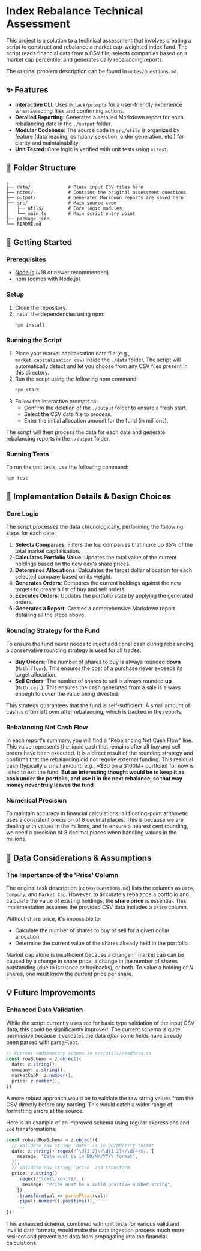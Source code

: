 # Index Rebalance Technical Assessment

This project is a solution to a technical assessment that involves creating a script to construct and rebalance a market cap-weighted index fund. The script reads financial data from a CSV file, selects companies based on a market cap percentile, and generates daily rebalancing reports.

The original problem description can be found in `notes/Questions.md`.

## ✨ Features

*   **Interactive CLI**: Uses `@clack/prompts` for a user-friendly experience when selecting files and confirming actions.
*   **Detailed Reporting**: Generates a detailed Markdown report for each rebalancing date in the `./output` folder.
*   **Modular Codebase**: The source code in `src/utils` is organized by feature (data reading, company selection, order generation, etc.) for clarity and maintainability.
*   **Unit Tested**: Core logic is verified with unit tests using `vitest`.

## 📂 Folder Structure

```
.
├── data/              # Place input CSV files here
├── notes/             # Contains the original assessment questions
├── output/            # Generated Markdown reports are saved here
├── src/               # Main source code
│   ├── utils/         # Core logic modules
│   └── main.ts        # Main script entry point
├── package.json
└── README.md
```

## 🚀 Getting Started

### Prerequisites

*   [Node.js](https://nodejs.org/en/) (v18 or newer recommended)
*   npm (comes with Node.js)

### Setup

1.  Clone the repository.
2.  Install the dependencies using npm:
    ```sh
    npm install
    ```

### Running the Script

1.  Place your market capitalisation data file (e.g., `market_capitalisation.csv`) inside the `./data` folder. The script will automatically detect and let you choose from any CSV files present in this directory.
2.  Run the script using the following npm command:
    ```sh
    npm start
    ```
3.  Follow the interactive prompts to:
    *   Confirm the deletion of the `./output` folder to ensure a fresh start.
    *   Select the CSV data file to process.
    *   Enter the initial allocation amount for the fund (in millions).

The script will then process the data for each date and generate rebalancing reports in the `./output` folder.

### Running Tests

To run the unit tests, use the following command:

```sh
npm test
```

## 🧠 Implementation Details & Design Choices

### Core Logic

The script processes the data chronologically, performing the following steps for each date:
1.  **Selects Companies**: Filters the top companies that make up 85% of the total market capitalisation.
2.  **Calculates Portfolio Value**: Updates the total value of the current holdings based on the new day's share prices.
3.  **Determines Allocations**: Calculates the target dollar allocation for each selected company based on its weight.
4.  **Generates Orders**: Compares the current holdings against the new targets to create a list of buy and sell orders.
5.  **Executes Orders**: Updates the portfolio state by applying the generated orders.
6.  **Generates a Report**: Creates a comprehensive Markdown report detailing all the steps above.

### Rounding Strategy for the Fund

To ensure the fund never needs to inject additional cash during rebalancing, a conservative rounding strategy is used for all trades:

*   **Buy Orders**: The number of shares to buy is always rounded **down** (`Math.floor`). This ensures the cost of a purchase never exceeds its target allocation.
*   **Sell Orders**: The number of shares to sell is always rounded **up** (`Math.ceil`). This ensures the cash generated from a sale is always enough to cover the value being divested.

This strategy guarantees that the fund is self-sufficient. A small amount of cash is often left over after rebalancing, which is tracked in the reports.

### Rebalancing Net Cash Flow

In each report's summary, you will find a "Rebalancing Net Cash Flow" line. This value represents the liquid cash that remains after all buy and sell orders have been executed. It is a direct result of the rounding strategy and confirms that the rebalancing did not require external funding. This residual cash (typically a small amount, e.g., ~$30 on a $100M+ portfolio) for now is listed to exit the fund. **But an interesting thought would be to keep it as cash under the portfolio, and use it in the next rebalance, so that way money never truly leaves the fund**

### Numerical Precision

To maintain accuracy in financial calculations, all floating-point arithmetic uses a consistent precision of 8 decimal places. This is because we are dealing with values in the millions, and to ensure a nearest cent rounding, we need a precision of 8 decimal places when handling values in the millions.

## 📝 Data Considerations & Assumptions

### The Importance of the 'Price' Column

The original task description (`notes/Questions.md`) lists the columns as `Date`, `Company`, and `Market Cap`. However, to accurately rebalance a portfolio and calculate the value of existing holdings, the **share price** is essential. This implementation assumes the provided CSV data includes a `price` column.

Without share price, it's impossible to:
*   Calculate the number of shares to buy or sell for a given dollar allocation.
*   Determine the current value of the shares already held in the portfolio.

Market cap alone is insufficient because a change in market cap can be caused by a change in share price, a change in the number of shares outstanding (due to issuance or buybacks), or both. To value a holding of *N* shares, one must know the current price per share.

## 💡 Future Improvements

### Enhanced Data Validation

While the script currently uses `zod` for basic type validation of the input CSV data, this could be significantly improved. The current schema is quite permissive because it validates the data *after* some fields have already been parsed with `parseFloat`.

```typescript
// Current rudimentary schema in src/utils/readData.ts
const rowSchema = z.object({
  date: z.string(),
  company: z.string(),
  marketCapM: z.number(),
  price: z.number(),
})
```

A more robust approach would be to validate the raw string values from the CSV directly before any parsing. This would catch a wider range of formatting errors at the source.

Here is an example of an improved schema using regular expressions and `zod` transformations:

```typescript
const robustRowSchema = z.object({
  // Validate raw string 'date' is in DD/MM/YYYY format
  date: z.string().regex(/^\d{1,2}\/\d{1,2}\/\d{4}$/, {
    message: "Date must be in DD/MM/YYYY format",
  }),
  // Validate raw string 'price' and transform
  price: z.string()
    .regex(/^\d+(\.\d+)?$/, {
      message: "Price must be a valid positive number string",
    })
    .transform(val => parseFloat(val))
    .pipe(z.number().positive()),
    ...
});
```
This enhanced schema, combined with unit tests for various valid and invalid data formats, would make the data ingestion process much more resilient and prevent bad data from propagating into the financial calculations.
